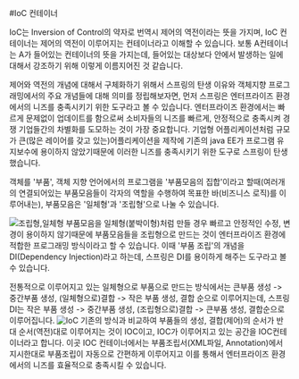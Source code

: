 #IoC 컨테이너

IoC는 Inversion of Control의 약자로 번역시 제어의 역전이라는 뜻을 가지며, IoC 컨테이너는 제어의 역전이 이루어지는 컨테이너라고 이해할 수 있습니다. 보통 A컨테이너는 A가 들어있는 컨테이너의 뜻을 가지는데, 들어있는 대상보다 안에서 발생하는 일에 대해서 강조하기 위해 이렇게 이름지어진 것 같습니다.
 
제어와 역전의 개념에 대해서 구체화하기 위해서 스프링의 탄생 이유와 객체지향 프로그래밍에서의 주요 개념들에 대해 의미를 정립해보자면,
먼저 스프링은 엔터프라이즈 환경에서의 니즈를 충족시키기 위한 도구라고 볼 수 있습니다. 엔터프라이즈 환경에서는 빠르게 문제없이 업데이트를 함으로써 소비자들의 니즈를 빠르게, 안정적으로 충족시켜 경쟁 기업들간의 차별화를 도모하는 것이 가장 중요합니다. 기업형 어플리케이션처럼 규모가 큰(많은 레이어를 갖고 있는)어플리케이션을 제작에 기존의 java EE가 프로그램 유지보수에 용이하지 않았기때문에 이러한 니즈를 충족시키기 위한 도구로 스프링이 탄생했습니다.

객체를 '부품', 객체 지향 언어에서의 프로그램을 '부품모음의 집합'이라고 할때(여러개의 연결되어있는 부품모음들이 각자의 역할을 수행하여 목표한 바(비즈니스 로직)를 이루어내는), 부품모음은 '일체형'과 '조립형'으로 나눌 수 있습니다.

![조립형,일체형](./데스크탑/조립형,일체형.png)
부품모음을 일체형(붙박이형)처럼 만들 경우 빠르고 안정적인 수정, 변경이 용이하지 않기때문에 부품모음들을 조립형으로 만드는 것이 엔터프라이즈 환경에 적합한 프로그래밍 방식이라고 할 수 있습니다. 이때 '부품 조립'의 개념을 DI(Dependency Injection)라고 하는데, 스프링은 DI를 용이하게 해주는 도구라고 볼 수 있습니다.

전통적으로 이루어지고 있는 일체형으로 부품으로 만드는 방식에서는 큰부품 생성 -> 중간부품 생성, (일체형으로)결합 -> 작은 부품 생성, 결합 순으로 이루어지는데, 스프링 DI는 작은 부품 생성 -> 중간부품 생성, (조립형으로)결합 -> 큰부품 생성, 결합순으로 이루어집니다.
![IoC](./데스크탑/IoC.png)
기존의 방식과 비교하여 부품들의 생성, 결합(제어)의 순서가 반대 순서(역전)대로 이루어지는 것이 IOC이고, IOC가 이루어지고 있는 공간을 IOC컨테이너라고 합니다. 이곳 IOC 컨테이너에서는 부품조립서(XML파일, Annotation)에서 지시한대로 부품조립이 자동으로 간편하게 이루어지고 이를 통해서 엔터프라이즈 환경에서의 니즈를 효율적으로 충족시킬 수 있습니다.
